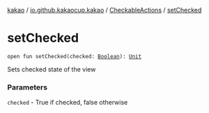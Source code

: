 [kakao](../../index.md) / [io.github.kakaocup.kakao](../index.md) / [CheckableActions](index.md) / [setChecked](./set-checked.md)

# setChecked

`open fun setChecked(checked: `[`Boolean`](https://kotlinlang.org/api/latest/jvm/stdlib/kotlin/-boolean/index.html)`): `[`Unit`](https://kotlinlang.org/api/latest/jvm/stdlib/kotlin/-unit/index.html)

Sets checked state of the view

### Parameters

`checked` - True if checked, false otherwise